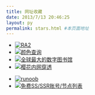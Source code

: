 ```yaml
---
title: 网址收藏
date: 2013/7/13 20:46:25
layout: py
permalink: stars.html #本页面地址
---
```


- [![RA2](https://game.chronodivide.com/img/soviet-logo.png)](https://game.chronodivide.com/)
- [![颜色查询](https://m.fontke.com/favicon.ico)](https://m.fontke.com/tool/rgb/00cc55/)
- [![全球最大的数字图书馆](https://zh.id1lib.org/favicon.ico)](https://zh.id1lib.org/)
- [![樱花内网穿透](https://www.natfrp.com/favicon.ico)](https://www.natfrp.com)
<!-- - [![colordesigner](https://colordesigner.io/favicon.ico)](https://colordesigner.io/) -->
- [![runoob](https://www.runoob.com/favicon.ico)](https://www.runoob.com/)
- [![免费SS/SSR账号/节点列表](https://github.com/favicon.ico)](https://github.com/Alvin9999/new-pac/wiki/ss%E5%85%8D%E8%B4%B9%E8%B4%A6%E5%8F%B7)
<!-- - [![免费SS/SSR账号/节点列表](https://tr1.freeair888.club/favicon.ico)](https://tr1.freeair888.club/ss免费账号) -->
